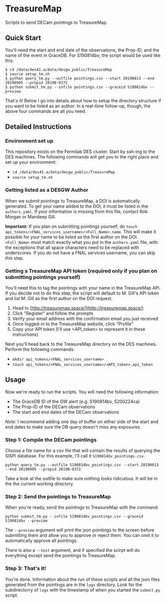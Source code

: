 # TreasureMap
Scripts to send DECam pointings to TreasureMap.

## Quick Start
You'll need the start and end date of the observations, the Prop-ID, and the name of the event in GraceDB.
For S190814bv, the script would be used like this:

```
$ cd /data/des41.a/data/desgw_public/TreasureMap
$ source setup_tm.sh
$ python query_tm.py --outfile pointings.csv --start 20190813 --end 20190905 --propid 2019B-0372
$ python submit_tm.py --infile pointings.csv --graceid S190814bv --preview
```

That's it! 
Below I go into details about how to setup the directory structure if you want to be listed as an author.
In a real-time follow-up, though, the above four commands are all you need.

## Detailed Instructions

### Environment set up
This repository exists on the Fermilab DES cluster. Start by ssh-ing to the DES machines. 
The following commands will get you to the right place and set up your environment:

- `cd /data/des41.a/data/desgw_public/TreasureMap`
- `source setup_tm.sh`

### Getting listed as a DESGW Author
When we submit pointings to TreasureMap, a DOI is automatically generated.
To get your name added to the DOI, it must be listed in the `authors.yaml`.
If your information is missing from this file, contact Rob Morgan or Mandeep Gill.

**Important:** If you plan on submitting pointings yourself, do `touch api_tokens/<FNAL_services_username>/<Full_Name>.name`. 
This will make it possible for your name to be listed as the first author on the DOI.
`<Full_Name>` must match exactly what you put in the `authors.yaml` file, with the exceptions that all space characters need to be replaced with underscores.
If you do not have a FNAL services username, you can skip this step.

### Getting a TreasureMap API token (required only if you plan on submitting pointings yourself)
You'll need this to tag the pointings with your name in the TreasureMap API.
If you decide not to do this step, the script will default to M. Gill's API token and list M. Gill as the first author on the DOI request.

1. Head to [http://treasuremap.space/](http://treasuremap.space/)
1. Click "Register" and follow the prompts
1. Verify your email address with the confirmation email you just received
1. Once logged-in to the TreasureMap website, click "Profile"
1. Copy your API token (I'll use <API_token> to represent it in these instructions)

Next you'll head back to the TreasureMap directory on the DES machines. 
Perform the following commands:

- `mkdir api_tokens/<FNAL_services_username>`
- `touch api_tokens/<FNAL_services_username>/<API_token>.api_token`

## Usage
Now we're ready to run the scripts.
You will need the following information:

- The GraceDB ID of the GW alert (e.g. S190814bv, S200224ca)
- The Prop-ID of the DECam observations
- The start and end dates of the DECam observations

_Note:_ I recommend adding one day of buffer on either side of the start and end dates to make sure the DB query doesn't miss any exposures.

### Step 1: Compile the DECam pointings
Choose a file name for a csv file that will contain the results of querying the SISPI database.
For this example, I'll call it `S190814bv_pointings.csv`.

`python query_tm.py --outfile S190814bv_pointings.csv --start 20190813 --end 20190905 --propid 2019B-0372`

Take a look at the outfile to make sure nothing looks ridiculous.
It will be in the the current working directory.

### Step 2: Send the pointings to TreasureMap
When you're ready, send the pointings to TreasureMap with the command:

`python submit_tm.py --infile S190814bv_pointings.csv --graceid S190814bv --preview`

The `--preview` argument will print the json pointings to the screen before submitting them and allow you to approve or reject them.
You can omit it to automatically approve all pointings.

There is also a `--test` argument, and if specified the scirpt will do everything except send the pointings to TreasureMap. 

### Step 3: That's it!
You're done. 
Information about the run of these scripts and all the json files generated from the pointings are in the `logs` directory.
Look for the subdirectorry of `logs` with the timestamp of when you started the `submit.py` script.
